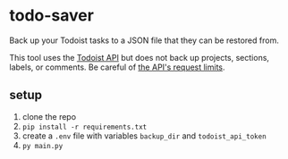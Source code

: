 # todo-saver

Back up your Todoist tasks to a JSON file that they can be restored from.

This tool uses the [Todoist API](https://developer.todoist.com) but does not back up projects, sections, labels, or comments. Be careful of [the API's request limits](https://developer.todoist.com/rest/v2/#request-limits).

## setup

1. clone the repo
2. `pip install -r requirements.txt`
3. create a `.env` file with variables `backup_dir` and `todoist_api_token`
4. `py main.py`

